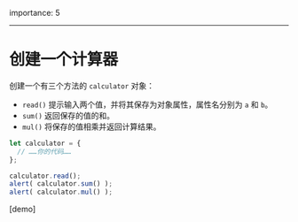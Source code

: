 importance: 5

---

# 创建一个计算器

创建一个有三个方法的 `calculator` 对象：

- `read()` 提示输入两个值，并将其保存为对象属性，属性名分别为 `a` 和 `b`。
- `sum()` 返回保存的值的和。
- `mul()` 将保存的值相乘并返回计算结果。

```js
let calculator = {
  // ……你的代码……
};

calculator.read();
alert( calculator.sum() );
alert( calculator.mul() );
```

[demo]
